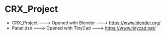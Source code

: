 # CRX_Project

- CRX_Project   --->   Opened with Blender   --->   https://www.blender.org/
- Panel.dsn     --->   Opened with TinyCad   --->   https://www.tinycad.net/
